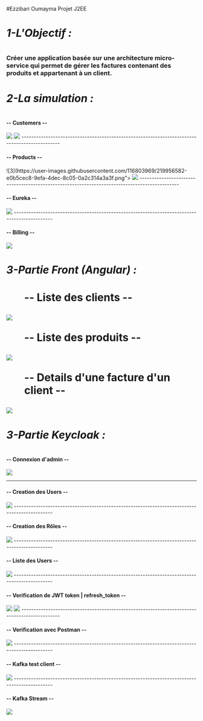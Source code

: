#Ezzibari Oumayma Projet J2EE
<h1><i>1-L'Objectif :</i><h1>
<h3>Créer une application basée sur une architecture micro-service qui permet de gérer les factures contenant des produits et appartenant à un client.</h3>

<h1><i>2-La simulation :</i><h1>
<h4>-- Customers -- </h4>
<img src="https://user-images.githubusercontent.com/116803969/219956508-3ee95f88-fd06-4033-9194-65ce704823d2.png">
<img src="https://user-images.githubusercontent.com/116803969/219956515-c7238b4f-44df-4237-bef9-0180dbd830cb.png">
----------------------------------------------------------------------------------------------
<h4>-- Products -- </h4>
![3](https://user-images.githubusercontent.com/116803969/219956582-e0b5cec8-9efa-4dec-8c05-0a2c314a3a3f.png">
<img src="https://user-images.githubusercontent.com/116803969/219956584-cbe4022d-673d-40e9-b54c-c3f9f0566116.png">
----------------------------------------------------------------------------------------------
<h4>-- Eureka -- </h4>
<img src="https://user-images.githubusercontent.com/116803969/219956671-ecd9e71f-6e6c-478e-84e5-1815c8d95fba.png">
----------------------------------------------------------------------------------------------
<h4>-- Billing -- </h4>
<img src="https://user-images.githubusercontent.com/116803969/219956700-09ad1117-0c37-405b-95d9-9cbd57292cf8.png">

<h1><i>3-Partie Front (Angular) :</i><h1>
<ul>-- Liste des clients --</ul>
<img src="https://user-images.githubusercontent.com/116803969/219956719-be6dfffc-d17d-4800-aa4c-bdc9a67e5620.png">
<ul>-- Liste des produits --</ul>
<img src="https://user-images.githubusercontent.com/116803969/219956728-b043aa60-7103-4907-a1ab-8aa421661c09.png">
<ul>-- Details d'une facture d'un client --</ul>
<img src="https://user-images.githubusercontent.com/80590096/209116954-7f01aac1-d872-4d83-81c8-b20a14ce40eb.PNG">

<h1><i>3-Partie Keycloak :</i><h1>
<h4>-- Connexion d'admin -- </h4>
<img src="https://user-images.githubusercontent.com/116803969/219956832-e1389426-db3b-4b38-9bd2-0712d24747eb.png">

----------------------------------------------------------------------------------------------
<h4>-- Creation des Users -- </h4>
<img src="https://user-images.githubusercontent.com/116803969/219956941-a8c321a1-d428-4b10-bbfa-eb93688e27d6.png">
----------------------------------------------------------------------------------------------
<h4>-- Creation des Rôles -- </h4>
<img src="https://user-images.githubusercontent.com/116803969/219956973-9c1bd318-ef69-4612-bc60-bb243c36c6aa.png">
----------------------------------------------------------------------------------------------
<h4>-- Liste des Users -- </h4>
<img src="https://user-images.githubusercontent.com/116803969/219957026-1a8f159f-b347-405e-8371-e72ca11c093b.png">
----------------------------------------------------------------------------------------------
<h4>-- Verification de JWT token | refresh_token -- </h4>
<img src="https://user-images.githubusercontent.com/116803969/219957093-950e30bf-bba4-43fd-afaf-eb057a80e901.png">
<img src="https://user-images.githubusercontent.com/116803969/219957097-358445b1-6fac-49ff-ab69-d9e9bf31fce6.png">
----------------------------------------------------------------------------------------------
<h4>-- Verification avec Postman -- </h4>
<img src="https://user-images.githubusercontent.com/116803969/219957140-57bb8ffa-f441-4abf-a40c-8712f66db233.png">
----------------------------------------------------------------------------------------------
<h4>-- Kafka test client -- </h4>
<img src="https://user-images.githubusercontent.com/116803969/219957772-12837c78-e801-48e2-b6c1-e4d759326e47.png">
----------------------------------------------------------------------------------------------
<h4>-- Kafka Stream -- </h4>
<img src="https://user-images.githubusercontent.com/116803969/219957815-c8efe1b0-53bd-472a-a873-938da101f103.png">



